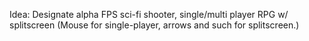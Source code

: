Idea: Designate alpha
FPS sci-fi shooter, single/multi player RPG w/ splitscreen (Mouse for single-player, arrows and such for splitscreen.)
